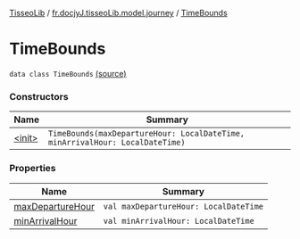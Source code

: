 [TisseoLib](../../index.md) / [fr.docjyJ.tisseoLib.model.journey](../index.md) / [TimeBounds](./index.md)

# TimeBounds

`data class TimeBounds` [(source)](https://github.com/docjyj/tisseoLib/tree/master/src/main/kotlin/fr/docjyJ/tisseoLib/model/journey/TimeBounds.kt#L7)

### Constructors

| Name | Summary |
|---|---|
| [&lt;init&gt;](-init-.md) | `TimeBounds(maxDepartureHour: LocalDateTime, minArrivalHour: LocalDateTime)` |

### Properties

| Name | Summary |
|---|---|
| [maxDepartureHour](max-departure-hour.md) | `val maxDepartureHour: LocalDateTime` |
| [minArrivalHour](min-arrival-hour.md) | `val minArrivalHour: LocalDateTime` |
